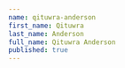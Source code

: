 ```yaml
---
name: qituwra-anderson
first_name: Qituwra
last_name: Anderson
full_name: Qituwra Anderson
published: true
---
```



